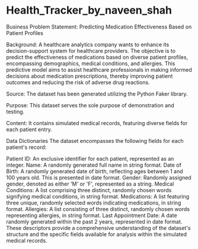 # Health_Tracker_by_naveen_shah
Business Problem Statement: Predicting Medication Effectiveness Based on Patient Profiles

Background: A healthcare analytics company wants to enhance its decision-support system for healthcare providers. The objective is to predict the effectiveness of medications based on diverse patient profiles, encompassing demographics, medical conditions, and allergies. This predictive model aims to assist healthcare professionals in making informed decisions about medication prescriptions, thereby improving patient outcomes and reducing the risk of adverse drug reactions.

Source: The dataset has been generated utilizing the Python Faker library.

Purpose: This dataset serves the sole purpose of demonstration and testing.

Content: It contains simulated medical records, featuring diverse fields for each patient entry.

Data Dictionaries
The dataset encompasses the following fields for each patient's record:

Patient ID: An exclusive identifier for each patient, represented as an integer.
Name: A randomly generated full name in string format.
Date of Birth: A randomly generated date of birth, reflecting ages between 1 and 100 years old. This is presented in date format.
Gender: Randomly assigned gender, denoted as either 'M' or 'F', represented as a string.
Medical Conditions: A list comprising three distinct, randomly chosen words signifying medical conditions, in string format.
Medications: A list featuring three unique, randomly selected words indicating medications, in string format.
Allergies: A list consisting of three distinct, randomly chosen words representing allergies, in string format.
Last Appointment Date: A date randomly generated within the past 2 years, represented in date format.
These descriptors provide a comprehensive understanding of the dataset's structure and the specific fields available for analysis within the simulated medical records.
